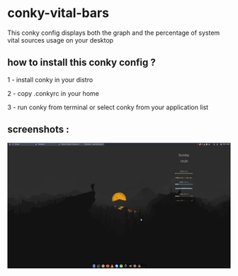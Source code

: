 # conky-vital-bars
This conky config displays both the graph and the percentage of system vital sources usage on your desktop

## how to install this conky config ? 

1 - install conky in your distro 

2 - copy .conkyrc in your home 

3 - run conky from terminal or select conky from your application list 


## screenshots : 
<img src="https://github.com/nikzad-avasam/conky-vital-bars/blob/main/Screenshot_2021-12-26_19-20-15.png" />
